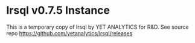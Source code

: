 # lrsql v0.7.5 Instance
This is a temporary copy of lrsql by YET ANALYTICS for R&D.
See source repo https://github.com/yetanalytics/lrsql/releases
